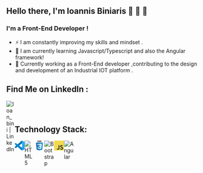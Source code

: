 
##  Hello there, I'm Ioannis Biniaris 👋 👋 👋

### I'm a Front-End Developer !


- ⚡ I am constantly  improving my skills and mindset .
- 🌱 I am currently learning Javascript/Typescript and also the Angular framework!
- 🏢 Currently working as a Front-End developer ,contributing to the design and development of an Industrial IOT platform . 

 ## Find Me on LinkedIn :
[<img align="left" alt="Ioan_bini | LinkedIn" width="22px" src="https://cdn-icons-png.flaticon.com/512/174/174857.png" />][linkedin]

<br>
<br>



## Technology Stack:

<img align="left" alt="Visual Studio Code" width="26px" src="https://raw.githubusercontent.com/github/explore/80688e429a7d4ef2fca1e82350fe8e3517d3494d/topics/visual-studio-code/visual-studio-code.png" />
<img align="left" alt="HTML5" width="26px" src="https://cdn-icons-png.flaticon.com/512/5968/5968267.png" />
<img align="left" alt="CSS3" width="26px" src="https://raw.githubusercontent.com/github/explore/80688e429a7d4ef2fca1e82350fe8e3517d3494d/topics/css/css.png" />
<img align="left" alt="Bootstrap" width="26px" src="https://en.vetores.org/wp-content/uploads/bootstrap.png" />
<img align="left" alt="JavaScript" width="26px" src="https://raw.githubusercontent.com/github/explore/80688e429a7d4ef2fca1e82350fe8e3517d3494d/topics/javascript/javascript.png"/>
<img align="left" alt="Angular" width="26px" src="https://upload.wikimedia.org/wikipedia/commons/c/cf/Angular_full_color_logo.svg" />

<!---
ioanbini/ioanbini is a ✨ special ✨ repository because its `README.md` (this file) appears on your GitHub profile.
You can click the Preview link to take a look at your changes.
--->
[linkedin]: https://www.linkedin.com/in/ioannis-biniaris

